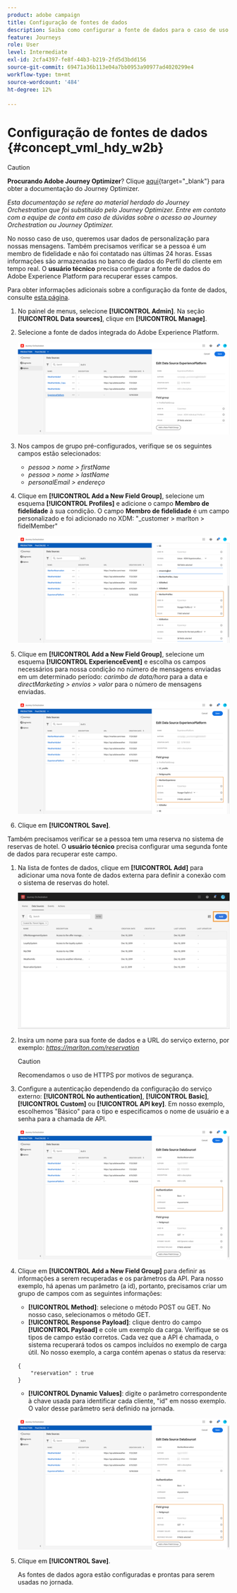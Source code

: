 ```yaml
---
product: adobe campaign
title: Configuração de fontes de dados
description: Saiba como configurar a fonte de dados para o caso de uso avançado do jornada
feature: Journeys
role: User
level: Intermediate
exl-id: 2cfa4397-fe8f-44b3-b219-2fd5d3bdd156
source-git-commit: 69471a36b113e04a7bb0953a90977ad4020299e4
workflow-type: tm+mt
source-wordcount: '484'
ht-degree: 12%

---
```


# Configuração de fontes de dados {#concept_vml_hdy_w2b}


>[!CAUTION]
>
>**Procurando Adobe Journey Optimizer**? Clique [aqui](https://experienceleague.adobe.com/pt-br/docs/journey-optimizer/using/ajo-home){target="_blank"} para obter a documentação do Journey Optimizer.
>
>
>_Esta documentação se refere ao material herdado do Journey Orchestration que foi substituído pelo Journey Optimizer. Entre em contato com a equipe de conta em caso de dúvidas sobre o acesso ao Journey Orchestration ou Journey Optimizer._


No nosso caso de uso, queremos usar dados de personalização para nossas mensagens. Também precisamos verificar se a pessoa é um membro de fidelidade e não foi contatado nas últimas 24 horas. Essas informações são armazenadas no banco de dados do Perfil do cliente em tempo real. O **usuário técnico** precisa configurar a fonte de dados do Adobe Experience Platform para recuperar esses campos.

Para obter informações adicionais sobre a configuração da fonte de dados, consulte [esta página](../datasource/about-data-sources.md).

1. No painel de menus, selecione **[!UICONTROL Admin]**. Na seção **[!UICONTROL Data sources]**, clique em **[!UICONTROL Manage]**.
1. Selecione a fonte de dados integrada do Adobe Experience Platform.

   ![](../assets/journey23.png)

1. Nos campos de grupo pré-configurados, verifique se os seguintes campos estão selecionados:

   * _pessoa > nome > firstName_
   * _pessoa > nome > lastName_
   * _personalEmail > endereço_

1. Clique em **[!UICONTROL Add a New Field Group]**, selecione um esquema **[!UICONTROL Profiles]** e adicione o campo **Membro de fidelidade** à sua condição. O campo **Membro de fidelidade** é um campo personalizado e foi adicionado no XDM: &quot;_customer > marlton > fidelMember&quot;

   ![](../assets/journeyuc2_6.png)

1. Clique em **[!UICONTROL Add a New Field Group]**, selecione um esquema **[!UICONTROL ExperienceEvent]** e escolha os campos necessários para nossa condição no número de mensagens enviadas em um determinado período: _carimbo de data/hora_ para a data e _directMarketing > envios > valor_ para o número de mensagens enviadas.

   ![](../assets/journeyuc2_7.png)

1. Clique em **[!UICONTROL Save]**.

Também precisamos verificar se a pessoa tem uma reserva no sistema de reservas de hotel. O **usuário técnico** precisa configurar uma segunda fonte de dados para recuperar este campo.

1. Na lista de fontes de dados, clique em **[!UICONTROL Add]** para adicionar uma nova fonte de dados externa para definir a conexão com o sistema de reservas do hotel.

   ![](../assets/journeyuc2_9.png)

1. Insira um nome para sua fonte de dados e a URL do serviço externo, por exemplo: _https://marlton.com/reservation_

   >[!CAUTION]
   >
   >Recomendamos o uso de HTTPS por motivos de segurança.

1. Configure a autenticação dependendo da configuração do serviço externo: **[!UICONTROL No authentication]**, **[!UICONTROL Basic]**, **[!UICONTROL Custom]** ou **[!UICONTROL API key]**. Em nosso exemplo, escolhemos &quot;Básico&quot; para o tipo e especificamos o nome de usuário e a senha para a chamada de API.

   ![](../assets/journeyuc2_10.png)

1. Clique em **[!UICONTROL Add a New Field Group]** para definir as informações a serem recuperadas e os parâmetros da API. Para nosso exemplo, há apenas um parâmetro (a id), portanto, precisamos criar um grupo de campos com as seguintes informações:

   * **[!UICONTROL Method]**: selecione o método POST ou GET. No nosso caso, selecionamos o método GET.
   * **[!UICONTROL Response Payload]**: clique dentro do campo **[!UICONTROL Payload]** e cole um exemplo da carga. Verifique se os tipos de campo estão corretos. Cada vez que a API é chamada, o sistema recuperará todos os campos incluídos no exemplo de carga útil. No nosso exemplo, a carga contém apenas o status da reserva:

   ```
   {
       "reservation" : true
   }
   ```

   * **[!UICONTROL Dynamic Values]**: digite o parâmetro correspondente à chave usada para identificar cada cliente, &quot;id&quot; em nosso exemplo. O valor desse parâmetro será definido na jornada.

   ![](../assets/journeyuc2_11.png)

1. Clique em **[!UICONTROL Save]**.

   As fontes de dados agora estão configuradas e prontas para serem usadas no jornada.
